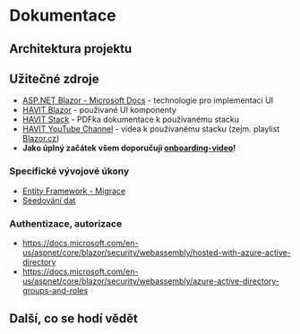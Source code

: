 ﻿# Dokumentace

## Architektura projektu

## Užitečné zdroje

* [ASP.NET Blazor - Microsoft Docs](https://docs.microsoft.com/en-us/aspnet/core/blazor/?view=aspnetcore-5.0) - technologie pro implementaci UI
* [HAVIT Blazor](https://havit.blazor.eu) - používané UI komponenty
* [HAVIT Stack](https://github.com/mensagymnazium/IntranetGen3/tree/master/doc/HAVIT%20Stack) - PDFka dokumentace k používanému stacku
* [HAVIT YouTube Channel](https://www.youtube.com/channel/UCTLcN8h-1p08yln1lqKHCRw) - videa k používanému stacku (zejm. playlist [Blazor.cz](https://www.youtube.com/playlist?list=PLZ1cA0V89gosZ9ThD9diDhaHwZQplBPMl))
* **Jako úplný začátek všem doporučuji [onboarding-video](https://www.youtube.com/watch?v=goR55zE-VKM)!**

### Specifické vývojové úkony
* [Entity Framework - Migrace](EF-Migrations.md)
* [Seedování dat](DataSeeds.md)

### Authentizace, autorizace
* https://docs.microsoft.com/en-us/aspnet/core/blazor/security/webassembly/hosted-with-azure-active-directory
* https://docs.microsoft.com/en-us/aspnet/core/blazor/security/webassembly/azure-active-directory-groups-and-roles

## Další, co se hodí vědět
